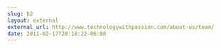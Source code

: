 ```yaml
---
slug: b2
layout: external
external_url: http://www.technologywithpassion.com/about-us/team/
date: 2011-02-17T20:18:22-06:00
---
```

